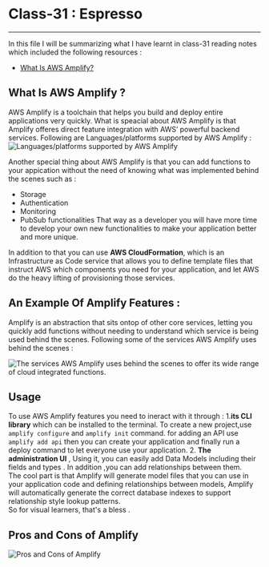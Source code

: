 # Class-31 : Espresso
***


In this file I will be summarizing what I have learnt in class-31 reading notes which included the following resources :
- [What Is AWS Amplify?](https://beabetterdev.com/2021/09/22/what-is-aws-amplify/)


## What Is AWS Amplify ?
 AWS Amplify is a toolchain that helps you build and deploy entire applications very quickly.
What is speacial about AWS Amplify is that Amplify offeres direct feature integration with AWS’ powerful backend services.
Following are Languages/platforms supported by AWS Amplify :
![ Languages/platforms supported by AWS Amplify](https://i0.wp.com/www.beabetterdev.com/wp-content/uploads/2021/09/image-27.png?resize=768%2C447&ssl=1)

Another special thing about AWS Amplify is that you can add functions to your appication without the need of knowing what was implemented behind the scenes such as :
- Storage 
- Authentication
- Monitoring
- PubSub functionalities
That way as a developer you will have more time to develop your own new functionalities to make your application better and more unique. 

In addition to that you can use **AWS CloudFormation**, which is an Infrastructure as Code service that allows you to define template files that instruct AWS which components you need for your application, and let AWS do the heavy lifting of provisioning those services.

## An Example Of Amplify Features :
Amplify is an abstraction that sits ontop of other core services, letting you quickly add functions without needing to understand which service is being used behind the scenes.
Following some of the  services AWS Amplify uses behind the scenes :

![The services AWS Amplify uses behind the scenes to offer its wide range of cloud integrated functions.](https://i0.wp.com/www.beabetterdev.com/wp-content/uploads/2021/09/image-28.png?resize=768%2C472&ssl=1)


## Usage 
To use AWS Amplify features you need to ineract with it through :
1.**its CLI library** which can be installed to the terminal. 
To create a new project,use `amplify configure` and `amplify init` command.
for adding an API use `amplify add api`
then you can create your application and finally run a deploy command to let everyone use your application. 
2. **The administration UI** , Using it, you can easily add Data Models including their fields and types . In addition ,you can add relationships between them.  
 The cool part is that Amplify will generate model files that you can use in your application code and defining relationships between models, Amplify will automatically generate the correct database indexes to support relationship style lookup patterns.  
 So for visual learners, that's a bless . 

## Pros and Cons of Amplify

![Pros and Cons of Amplify](https://i0.wp.com/www.beabetterdev.com/wp-content/uploads/2021/09/image-31.png?resize=768%2C338&ssl=1)